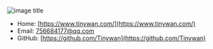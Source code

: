 <!--
**Tinywan/Tinywan** is a ✨ _special_ ✨ repository because its `README.md` (this file) appears on your GitHub profile.

Here are some ideas to get you started:

- 🔭 I’m currently working on ...
- 🌱 I’m currently learning ...
- 👯 I’m looking to collaborate on ...
- 🤔 I’m looking for help with ...
- 💬 Ask me about ...
- 📫 How to reach me: ...
- 😄 Pronouns: ...
- ⚡ Fun fact: ...
-->
![image title](https://rushter.com/counter.svg)

* Home: [https://www.tinywan.com/](https://www.tinywan.com/)
* Email: [756684177@qq.com](mailto:756684177@qq.com)
* GitHub: [https://github.com/Tinywan](https://github.com/Tinywan)

